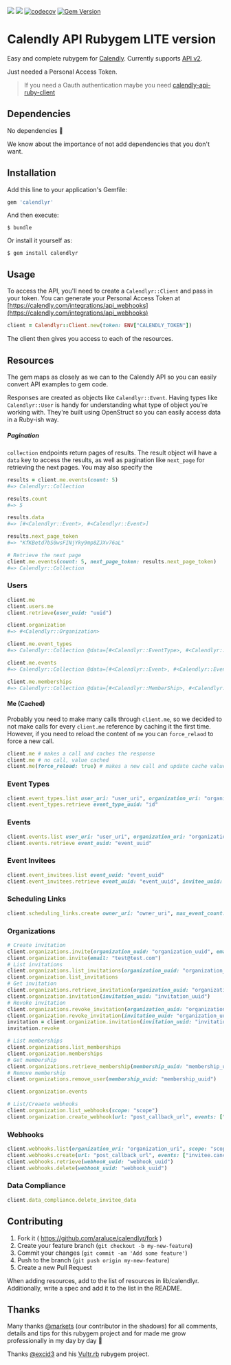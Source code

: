 [![](https://img.shields.io/github/license/araluce/calendlyr)](https://github.com/araluce/calendlyr/blob/master/LICENSE.txt)
[![](https://github.com/araluce/calendlyr/actions/workflows/ci.yml/badge.svg)](https://github.com/araluce/calendlyr/actions)
[![codecov](https://codecov.io/gh/araluce/calendlyr/branch/master/graph/badge.svg?token=YSUU4PHM6Y)](https://codecov.io/gh/araluce/calendlyr)
[![Gem Version](https://badge.fury.io/rb/calendlyr.svg)](https://badge.fury.io/rb/calendlyr)

# Calendly API Rubygem LITE version

Easy and complete rubygem for [Calendly](https://calendly.com/). Currently supports [API v2](https://calendly.stoplight.io/docs/api-docs).

Just needed a Personal Access Token.

> If you need a Oauth authentication maybe you need [calendly-api-ruby-client](https://github.com/koshilife/calendly-api-ruby-client)

## Dependencies

No dependencies :tada:

We know about the importance of not add dependencies that you don't want.

## Installation

Add this line to your application's Gemfile:

```ruby
gem 'calendlyr'
```

And then execute:

    $ bundle

Or install it yourself as:

    $ gem install calendlyr

## Usage

To access the API, you'll need to create a `Calendlyr::Client` and pass in your token. You can generate your Personal Access Token at [https://calendly.com/integrations/api_webhooks](https://calendly.com/integrations/api_webhooks)

```ruby
client = Calendlyr::Client.new(token: ENV["CALENDLY_TOKEN"])
```

The client then gives you access to each of the resources.

## Resources

The gem maps as closely as we can to the Calendly API so you can easily convert API examples to gem code.

Responses are created as objects like `Calendlyr::Event`. Having types like `Calendlyr::User` is handy for understanding what type of object you're working with. They're built using OpenStruct so you can easily access data in a Ruby-ish way.

##### Pagination

`collection` endpoints return pages of results. The result object will have a `data` key to access the results, as well as pagination like `next_page` for retrieving the next pages. You may also specify the

```ruby
results = client.me.events(count: 5)
#=> Calendlyr::Collection

results.count
#=> 5

results.data
#=> [#<Calendlyr::Event>, #<Calendlyr::Event>]

results.next_page_token
#=> "KfKBetd7bS0wsFINjYky9mp8ZJXv76aL"

# Retrieve the next page
client.me.events(count: 5, next_page_token: results.next_page_token)
#=> Calendlyr::Collection
```

### Users
```ruby
client.me
client.users.me
client.retrieve(user_uuid: "uuid")

client.organization
#=> #<Calendlyr::Organization>

client.me.event_types
#=> Calendlyr::Collection @data=[#<Calendlyr::EventType>, #<Calendlyr::EventType>]

client.me.events
#=> Calendlyr::Collection @data=[#<Calendlyr::Event>, #<Calendlyr::Event>]

client.me.memberships
#=> Calendlyr::Collection @data=[#<Calendlyr::MemberShip>, #<Calendlyr::MemberShip>]
```

#### Me (Cached)

Probably you need to make many calls through `client.me`, so we decided to not make calls for every `client.me` reference by caching it the first time. However, if you need to reload the content of `me` you can `force_relaod` to force a new call.

```ruby
client.me # makes a call and caches the response
client.me # no call, value cached
client.me(force_reload: true) # makes a new call and update cache value
```


### Event Types
````ruby
client.event_types.list user_uri: "user_uri", organization_uri: "organization_uri"
client.event_types.retrieve event_type_uuid: "id"
````

### Events
````ruby
client.events.list user_uri: "user_uri", organization_uri: "organization_uri"
client.events.retrieve event_uuid: "event_uuid"
````

### Event Invitees
````ruby
client.event_invitees.list event_uuid: "event_uuid"
client.event_invitees.retrieve event_uuid: "event_uuid", invitee_uuid: "invitee_uuid"
````

### Scheduling Links
````ruby
client.scheduling_links.create owner_uri: "owner_uri", max_event_count: 1, owner_type: "EventType"
````

### Organizations
````ruby
# Create invitation
client.organizations.invite(organization_uuid: "organization_uuid", email: "test@test.com")
client.organization.invite(email: "test@test.com")
# List invitations
client.organizations.list_invitations(organization_uuid: "organization_uuid")
client.organization.list_invitations
# Get invitation
client.organizations.retrieve_invitation(organization_uuid: "organization_uuid", invitation_uuid: "invitation_uuid")
client.organization.invitation(invitation_uuid: "invitation_uuid")
# Revoke invitation
client.organizations.revoke_invitation(organization_uuid: "organization_uuid", invitation_uuid: "organization_uuid")
client.organization.revoke_invitation(invitation_uuid: "organization_uuid")
invitation = client.organization.invitation(invitation_uuid: "invitation_uuid")
invitation.revoke

# List memberships
client.organizations.list_memberships
client.organization.memberships
# Get membership
client.organizations.retrieve_membership(membership_uuid: "membership_uuid")
# Remove membership
client.organizations.remove_user(membership_uuid: "membership_uuid")

client.organization.events

# List/Creaete webhooks
client.organization.list_webhooks(scope: "scope")
client.organization.create_webhook(url: "post_callback_url", events: ["invitee.canceled", "invitee.created"], scope: "scope")
````

### Webhooks
```ruby
client.webhooks.list(organization_uri: "organization_uri", scope: "scope")
client.webhooks.create(url: "post_callback_url", events: ["invitee.canceled", "invitee.created"], organization_uri: "organization_uri", scope: "scope")
client.webhooks.retrieve(webhook_uuid: "webhook_uuid")
client.webhooks.delete(webhook_uuid: "webhook_uuid")
```

### Data Compliance
```ruby
client.data_compliance.delete_invitee_data
```

## Contributing

1. Fork it ( https://github.com/araluce/calendlyr/fork )
2. Create your feature branch (`git checkout -b my-new-feature`)
3. Commit your changes (`git commit -am 'Add some feature'`)
4. Push to the branch (`git push origin my-new-feature`)
5. Create a new Pull Request

When adding resources, add to the list of resources in lib/calendlyr. Additionally, write a spec and add it to the list in the README.

## Thanks

Many thanks [@markets](https://github.com/markets) (our contributor in the shadows) for all comments, details and tips for this rubygem project and for made me grow professionally in my day by day :raised_hands:

Thanks [@excid3](https://github.com/excid3) and his [Vultr.rb](https://github.com/excid3/vultr.rb) rubygem project.